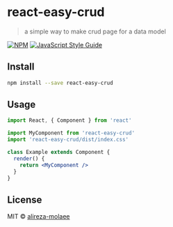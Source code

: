 # react-easy-crud

> a simple way to make crud page for a data model

[![NPM](https://img.shields.io/npm/v/react-easy-crud.svg)](https://www.npmjs.com/package/react-easy-crud) [![JavaScript Style Guide](https://img.shields.io/badge/code_style-standard-brightgreen.svg)](https://standardjs.com)

## Install

```bash
npm install --save react-easy-crud
```

## Usage

```jsx
import React, { Component } from 'react'

import MyComponent from 'react-easy-crud'
import 'react-easy-crud/dist/index.css'

class Example extends Component {
  render() {
    return <MyComponent />
  }
}
```

## License

MIT © [alireza-molaee](https://github.com/alireza-molaee)
